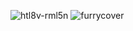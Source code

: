 
![htl8v-rml5n](https://github.com/jiruochong/processing_workshop/assets/142318719/64106926-647a-4d76-9019-eb0a2a8ddcc2)
![furrycover](https://github.com/jiruochong/processing_workshop/assets/142318719/c916e823-c6a7-4faa-9eaa-f8d5862cdd5e)
